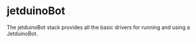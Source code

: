 # jetduinoBot
The jetduinoBot stack provides all the basic drivers for running and using a JetduinoBot.

